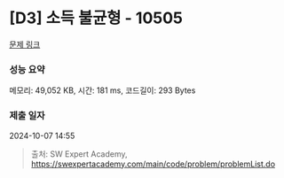 # [D3] 소득 불균형 - 10505 

[문제 링크](https://swexpertacademy.com/main/code/problem/problemDetail.do?contestProbId=AXNP4CvauaMDFAXS) 

### 성능 요약

메모리: 49,052 KB, 시간: 181 ms, 코드길이: 293 Bytes

### 제출 일자

2024-10-07 14:55



> 출처: SW Expert Academy, https://swexpertacademy.com/main/code/problem/problemList.do